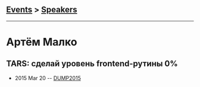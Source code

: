 ## [Events](../README.md) > [Speakers](../speakers.md)
---

# Артём Малко

## TARS: сделай уровень frontend-рутины 0%
- 2015 Mar 20 -- [DUMP2015](https://www.youtube.com/watch?v=JZ3thYdmQ3E)    
